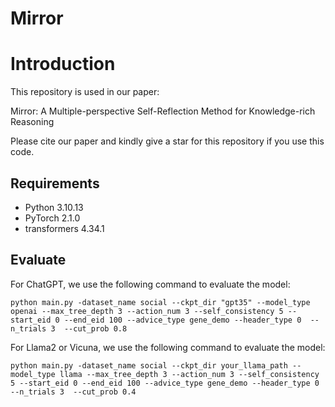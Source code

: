 # Mirror

# Introduction
This repository is used in our paper:

Mirror: A Multiple-perspective Self-Reflection Method for Knowledge-rich Reasoning

Please cite our paper and kindly give a star for this repository if you use this code.

## Requirements

* Python 3.10.13
* PyTorch 2.1.0
* transformers 4.34.1


## Evaluate

For ChatGPT, we use the following command to evaluate the model:

```
python main.py -dataset_name social --ckpt_dir "gpt35" --model_type openai --max_tree_depth 3 --action_num 3 --self_consistency 5 --start_eid 0 --end_eid 100 --advice_type gene_demo --header_type 0  --n_trials 3  --cut_prob 0.8
```

For Llama2 or Vicuna, we use the following command to evaluate the model:

```
python main.py -dataset_name social --ckpt_dir your_llama_path --model_type llama --max_tree_depth 3 --action_num 3 --self_consistency 5 --start_eid 0 --end_eid 100 --advice_type gene_demo --header_type 0  --n_trials 3  --cut_prob 0.4
```
